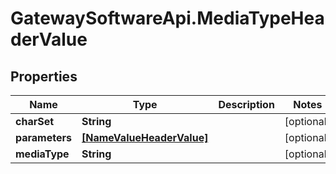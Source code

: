 # GatewaySoftwareApi.MediaTypeHeaderValue

## Properties
Name | Type | Description | Notes
------------ | ------------- | ------------- | -------------
**charSet** | **String** |  | [optional] 
**parameters** | [**[NameValueHeaderValue]**](NameValueHeaderValue.md) |  | [optional] 
**mediaType** | **String** |  | [optional] 


